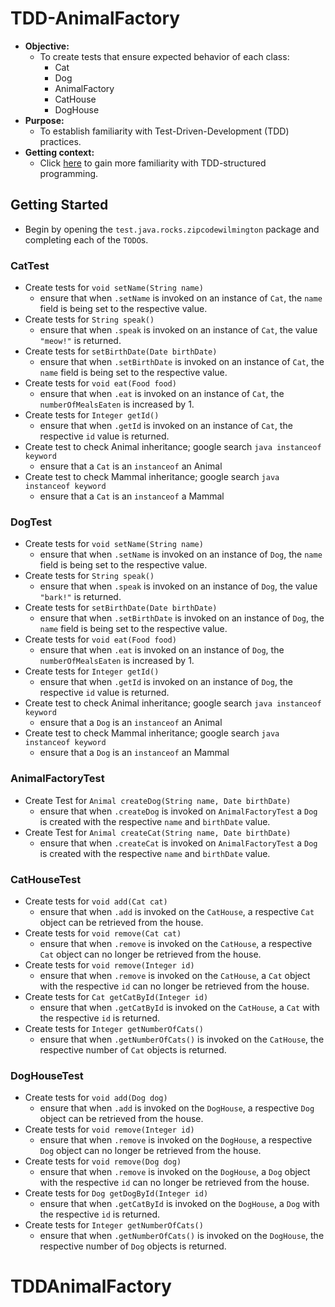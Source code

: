 # TDD-AnimalFactory
* **Objective:**
    * To create tests that ensure expected behavior of each class:
        * Cat
        * Dog
        * AnimalFactory
        * CatHouse
        * DogHouse
* **Purpose:**
    * To establish familiarity with Test-Driven-Development (TDD) practices.
* **Getting context:**
	* Click [here](./README-TDDPatterns.md) to gain more familiarity with TDD-structured programming.

## Getting Started
* Begin by opening the `test.java.rocks.zipcodewilmington` package and completing each of the `TODO`s.

### CatTest
* Create tests for `void setName(String name)`
    * ensure that when `.setName` is invoked on an instance of `Cat`, the `name` field is being set to the respective value.
* Create tests for `String speak()`
    * ensure that when `.speak` is invoked on an instance of `Cat`, the value `"meow!"` is returned.
* Create tests for `setBirthDate(Date birthDate)`
    * ensure that when `.setBirthDate` is invoked on an instance of `Cat`, the `name` field is being set to the respective value.
* Create tests for `void eat(Food food)`
    * ensure that when `.eat` is invoked on an instance of `Cat`, the `numberOfMealsEaten` is increased by 1.
* Create tests for `Integer getId()`
    * ensure that when `.getId` is invoked on an instance of `Cat`, the respective `id` value is returned.
* Create test to check Animal inheritance; google search `java instanceof keyword`
    * ensure that a `Cat` is an `instanceof` an Animal 
* Create test to check Mammal inheritance; google search `java instanceof keyword`
    * ensure that a `Cat` is an `instanceof` a Mammal

### DogTest
* Create tests for `void setName(String name)`
    * ensure that when `.setName` is invoked on an instance of `Dog`, the `name` field is being set to the respective value.
* Create tests for `String speak()`
    * ensure that when `.speak` is invoked on an instance of `Dog`, the value `"bark!"` is returned.
* Create tests for `setBirthDate(Date birthDate)`
    * ensure that when `.setBirthDate` is invoked on an instance of `Dog`, the `name` field is being set to the respective value.
* Create tests for `void eat(Food food)`
    * ensure that when `.eat` is invoked on an instance of `Dog`, the `numberOfMealsEaten` is increased by 1.
* Create tests for `Integer getId()`
    * ensure that when `.getId` is invoked on an instance of `Dog`, the respective `id` value is returned.
* Create test to check Animal inheritance; google search `java instanceof keyword`
    * ensure that a `Dog` is an `instanceof` an Animal 
* Create test to check Mammal inheritance; google search `java instanceof keyword`
    * ensure that a `Dog` is an `instanceof` an Mammal
 

### AnimalFactoryTest
* Create Test for `Animal createDog(String name, Date birthDate)`
    * ensure that when `.createDog` is invoked on `AnimalFactoryTest` a `Dog` is created with the respective `name` and `birthDate` value.
* Create Test for `Animal createCat(String name, Date birthDate)`
    * ensure that when `.createCat` is invoked on `AnimalFactoryTest` a `Dog` is created with the respective `name` and `birthDate` value.

### CatHouseTest
* Create tests for `void add(Cat cat)`
    * ensure that when `.add` is invoked on the `CatHouse`, a respective `Cat` object can be retrieved from the house.  
* Create tests for `void remove(Cat cat)`
    * ensure that when `.remove` is invoked on the `CatHouse`, a respective `Cat` object can no longer be retrieved from the house.
* Create tests for `void remove(Integer id)`
    * ensure that when `.remove` is invoked on the `CatHouse`, a `Cat` object with the respective `id` can no longer be retrieved from the house.
* Create tests for `Cat getCatById(Integer id)`
    * ensure that when `.getCatById` is invoked on the `CatHouse`, a `Cat` with the respective `id` is returned.
* Create tests for `Integer getNumberOfCats()`
    * ensure that when `.getNumberOfCats()` is invoked on the `CatHouse`, the respective number of `Cat` objects is returned.
 
### DogHouseTest
* Create tests for `void add(Dog dog)`
    * ensure that when `.add` is invoked on the `DogHouse`, a respective `Dog` object can be retrieved from the house.  
* Create tests for `void remove(Integer id)`
    * ensure that when `.remove` is invoked on the `DogHouse`, a respective `Dog` object can no longer be retrieved from the house.
* Create tests for `void remove(Dog dog)`
    * ensure that when `.remove` is invoked on the `DogHouse`, a `Dog` object with the respective `id` can no longer be retrieved from the house.
* Create tests for `Dog getDogById(Integer id)`
    * ensure that when `.getCatById` is invoked on the `DogHouse`, a `Dog` with the respective `id` is returned.
* Create tests for `Integer getNumberOfCats()`
    * ensure that when `.getNumberOfCats()` is invoked on the `DogHouse`, the respective number of `Dog` objects is returned.

# TDDAnimalFactory
